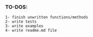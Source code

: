 ### TO-DOS:
    1- finish unwritten functions/methods
    2- write tests
    3- write examples
    4- write readme.md file